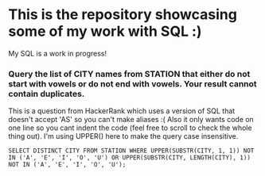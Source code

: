 # This is the repository showcasing some of my work with SQL :)
My SQL is a work in progress!

### Query the list of CITY names from STATION that either do not start with vowels or do not end with vowels. Your result cannot contain duplicates.
This is a question from HackerRank which uses a version of SQL that doesn't accept 'AS' so you can't make aliases :( Also it only wants code on one line so you cant indent the code (feel free to scroll to check the whole thing out). I'm using UPPER() here to make the query case insensitive.
```
SELECT DISTINCT CITY FROM STATION WHERE UPPER(SUBSTR(CITY, 1, 1)) NOT IN ('A', 'E', 'I', 'O', 'U') OR UPPER(SUBSTR(CITY, LENGTH(CITY), 1)) NOT IN ('A', 'E', 'I', 'O', 'U');
```
